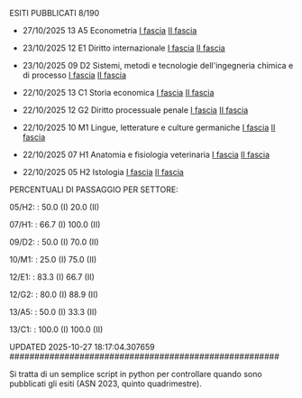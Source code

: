 ESITI PUBBLICATI 8/190 

- 27/10/2025 13 A5  Econometria	  [I fascia](https://asn23.cineca.it/pubblico/miur/esito/13%252FA5/1/5) [II fascia](https://asn23.cineca.it/pubblico/miur/esito/13%252FA5/2/5) 

- 23/10/2025 12 E1  Diritto internazionale	  [I fascia](https://asn23.cineca.it/pubblico/miur/esito/12%252FE1/1/5) [II fascia](https://asn23.cineca.it/pubblico/miur/esito/12%252FE1/2/5) 

- 23/10/2025 09 D2  Sistemi, metodi e tecnologie dell'ingegneria chimica e di processo	  [I fascia](https://asn23.cineca.it/pubblico/miur/esito/09%252FD2/1/5) [II fascia](https://asn23.cineca.it/pubblico/miur/esito/09%252FD2/2/5) 

- 22/10/2025 13 C1  Storia economica	  [I fascia](https://asn23.cineca.it/pubblico/miur/esito/13%252FC1/1/5) [II fascia](https://asn23.cineca.it/pubblico/miur/esito/13%252FC1/2/5) 

- 22/10/2025 12 G2  Diritto processuale penale	  [I fascia](https://asn23.cineca.it/pubblico/miur/esito/12%252FG2/1/5) [II fascia](https://asn23.cineca.it/pubblico/miur/esito/12%252FG2/2/5) 

- 22/10/2025 10 M1  Lingue, letterature e culture germaniche	  [I fascia](https://asn23.cineca.it/pubblico/miur/esito/10%252FM1/1/5) [II fascia](https://asn23.cineca.it/pubblico/miur/esito/10%252FM1/2/5) 

- 22/10/2025 07 H1  Anatomia e fisiologia veterinaria	  [I fascia](https://asn23.cineca.it/pubblico/miur/esito/07%252FH1/1/5) [II fascia](https://asn23.cineca.it/pubblico/miur/esito/07%252FH1/2/5) 

- 22/10/2025 05 H2  Istologia	  [I fascia](https://asn23.cineca.it/pubblico/miur/esito/05%252FH2/1/5) [II fascia](https://asn23.cineca.it/pubblico/miur/esito/05%252FH2/2/5) 

PERCENTUALI DI PASSAGGIO PER SETTORE:

05/H2: : 50.0 (I) 20.0 (II)

07/H1: : 66.7 (I) 100.0 (II)

09/D2: : 50.0 (I) 70.0 (II)

10/M1: : 25.0 (I) 75.0 (II)

12/E1: : 83.3 (I) 66.7 (II)

12/G2: : 80.0 (I) 88.9 (II)

13/A5: : 50.0 (I) 33.3 (II)

13/C1: : 100.0 (I) 100.0 (II)

UPDATED 2025-10-27 18:17:04.307659
###################################################### 

Si tratta di un semplice script in python per controllare quando sono pubblicati gli esiti (ASN 2023, quinto quadrimestre).

